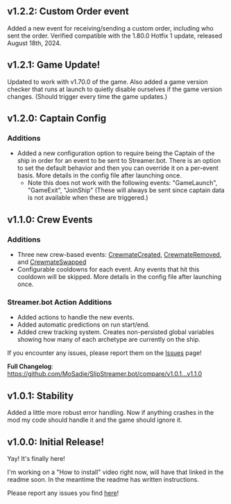 ## v1.2.2: Custom Order event

Added a new event for receiving/sending a custom order, including who sent the order.
Verified compatible with the 1.80.0 Hotfix 1 update, released August 18th, 2024.

## v1.2.1: Game Update!

Updated to work with v1.70.0 of the game. Also added a game version checker that runs at launch to quietly disable ourselves if the game version changes. (Should trigger every time the game updates.)

## v1.2.0: Captain Config

### Additions
- Added a new configuration option to require being the Captain of the ship in order for an event to be sent to Streamer.bot. There is an option to set the default behavior and then you can override it on a per-event basis. More details in the config file after launching once.
    - Note this does not work with the following events: "GameLaunch", "GameExit", "JoinShip" (These will always be sent since captain data is not available when these are triggered.)

## v1.1.0: Crew Events

### Additions
- Three new crew-based events: [CrewmateCreated](https://github.com/MoSadie/SlipStreamer.bot?tab=readme-ov-file#crewmatecreated), [CrewmateRemoved](https://github.com/MoSadie/SlipStreamer.bot?tab=readme-ov-file#crewmateremoved), and [CrewmateSwapped](https://github.com/MoSadie/SlipStreamer.bot?tab=readme-ov-file#crewmateswapped)
- Configurable cooldowns for each event. Any events that hit this cooldown will be skipped. More details in the config file after launching once.

### Streamer.bot Action Additions
- Added actions to handle the new events.
- Added automatic predictions on run start/end.
- Added crew tracking system. Creates non-persisted global variables showing how many of each archetype are currently on the ship.

If you encounter any issues, please report them on the [Issues](https://github.com/MoSadie/SlipStreamer.bot/issues) page!

**Full Changelog**: https://github.com/MoSadie/SlipStreamer.bot/compare/v1.0.1...v1.1.0

## v1.0.1: Stability

Added a little more robust error handling. Now if anything crashes in the mod my code should handle it and the game should ignore it.

## v1.0.0: Initial Release!

Yay! It's finally here!

I'm working on a "How to install" video right now, will have that linked in the readme soon. In the meantime the readme has written instructions.

Please report any issues you find [here](https://github.com/MoSadie/SlipStreamer.bot/issues)!